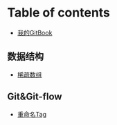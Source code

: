 # Table of contents

* [我的GitBook](README.md)

## 数据结构 <a id="xian-xing-jie-gou"></a>

* [稀疏数组](xian-xing-jie-gou/xi-shu-shu-zu.md)

## Git&Git-flow

* [重命名Tag](git-and-git-flow/zhong-ming-ming-tag.md)

